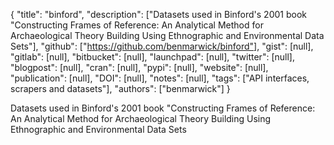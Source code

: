 {
  "title": "binford",
  "description": ["Datasets used in Binford's 2001 book \"Constructing Frames of Reference: An Analytical Method for Archaeological Theory Building Using Ethnographic and Environmental Data Sets"],
  "github": ["https://github.com/benmarwick/binford"],
  "gist": [null],
  "gitlab": [null],
  "bitbucket": [null],
  "launchpad": [null],
  "twitter": [null],
  "blogpost": [null],
  "cran": [null],
  "pypi": [null],
  "website": [null],
  "publication": [null],
  "DOI": [null],
  "notes": [null],
  "tags": ["API interfaces, scrapers and datasets"],
  "authors": ["benmarwick"]
}

<!-- Generated by csv2md.R – do not edit by hand -->

Datasets used in Binford's 2001 book "Constructing Frames of Reference: An Analytical Method for Archaeological Theory Building Using Ethnographic and Environmental Data Sets